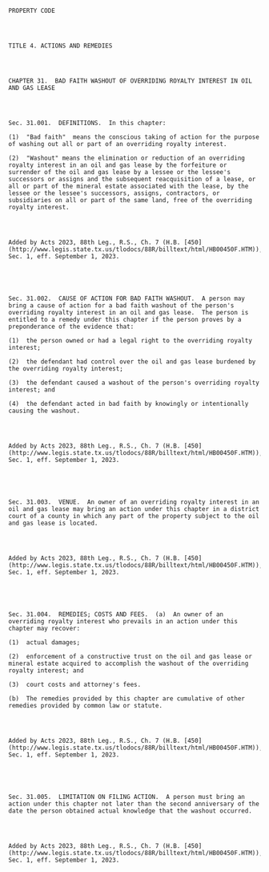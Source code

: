 ﻿
    
    
    	
    					
    
    
    PROPERTY CODE
    
      
    
    
    TITLE 4. ACTIONS AND REMEDIES
    
      
    
    
    CHAPTER 31.  BAD FAITH WASHOUT OF OVERRIDING ROYALTY INTEREST IN OIL AND GAS LEASE
    
      
    
    
    Sec. 31.001.  DEFINITIONS.  In this chapter:
    
    (1)  "Bad faith"  means the conscious taking of action for the purpose of washing out all or part of an overriding royalty interest.
    
    (2)  "Washout" means the elimination or reduction of an overriding royalty interest in an oil and gas lease by the forfeiture or surrender of the oil and gas lease by a lessee or the lessee's successors or assigns and the subsequent reacquisition of a lease, or all or part of the mineral estate associated with the lease, by the lessee or the lessee's successors, assigns, contractors, or subsidiaries on all or part of the same land, free of the overriding royalty interest.
    
    
    
    
    Added by Acts 2023, 88th Leg., R.S., Ch. 7 (H.B. [450](http://www.legis.state.tx.us/tlodocs/88R/billtext/html/HB00450F.HTM)), Sec. 1, eff. September 1, 2023.
    
    
    
    
    
    Sec. 31.002.  CAUSE OF ACTION FOR BAD FAITH WASHOUT.  A person may bring a cause of action for a bad faith washout of the person's overriding royalty interest in an oil and gas lease.  The person is entitled to a remedy under this chapter if the person proves by a preponderance of the evidence that:
    
    (1)  the person owned or had a legal right to the overriding royalty interest;
    
    (2)  the defendant had control over the oil and gas lease burdened by the overriding royalty interest;
    
    (3)  the defendant caused a washout of the person's overriding royalty interest; and
    
    (4)  the defendant acted in bad faith by knowingly or intentionally causing the washout.
    
    
    
    
    Added by Acts 2023, 88th Leg., R.S., Ch. 7 (H.B. [450](http://www.legis.state.tx.us/tlodocs/88R/billtext/html/HB00450F.HTM)), Sec. 1, eff. September 1, 2023.
    
    
    
    
    
    Sec. 31.003.  VENUE.  An owner of an overriding royalty interest in an oil and gas lease may bring an action under this chapter in a district court of a county in which any part of the property subject to the oil and gas lease is located.
    
    
    
    
    Added by Acts 2023, 88th Leg., R.S., Ch. 7 (H.B. [450](http://www.legis.state.tx.us/tlodocs/88R/billtext/html/HB00450F.HTM)), Sec. 1, eff. September 1, 2023.
    
    
    
    
    
    Sec. 31.004.  REMEDIES; COSTS AND FEES.  (a)  An owner of an overriding royalty interest who prevails in an action under this chapter may recover:
    
    (1)  actual damages;
    
    (2)  enforcement of a constructive trust on the oil and gas lease or mineral estate acquired to accomplish the washout of the overriding royalty interest; and
    
    (3)  court costs and attorney's fees.
    
    (b)  The remedies provided by this chapter are cumulative of other remedies provided by common law or statute.
    
    
    
    
    Added by Acts 2023, 88th Leg., R.S., Ch. 7 (H.B. [450](http://www.legis.state.tx.us/tlodocs/88R/billtext/html/HB00450F.HTM)), Sec. 1, eff. September 1, 2023.
    
    
    
    
    
    Sec. 31.005.  LIMITATION ON FILING ACTION.  A person must bring an action under this chapter not later than the second anniversary of the date the person obtained actual knowledge that the washout occurred.
    
    
    
    
    Added by Acts 2023, 88th Leg., R.S., Ch. 7 (H.B. [450](http://www.legis.state.tx.us/tlodocs/88R/billtext/html/HB00450F.HTM)), Sec. 1, eff. September 1, 2023.
    
    
    
    
    				
